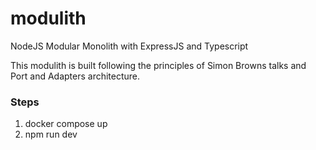 # modulith

NodeJS Modular Monolith with ExpressJS and Typescript

This modulith is built following the principles of Simon Browns talks and Port and Adapters architecture.

### Steps

1. docker compose up
2. npm run dev
